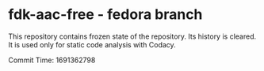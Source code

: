 # fdk-aac-free - fedora branch

This repository contains frozen state of the repository.
Its history is cleared. It is used only for static code
analysis with Codacy.

Commit Time: 1691362798